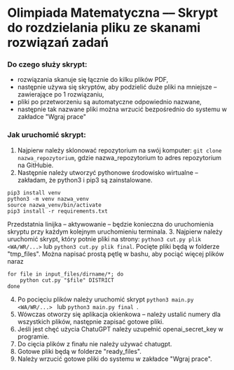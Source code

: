 # Olimpiada Matematyczna –– Skrypt do rozdzielania pliku ze skanami rozwiązań zadań

### Do czego służy skrypt:
- rozwiązania skanuje się łącznie do kilku plików PDF,
- następnie używa się skryptów, aby podzielić duże pliki na mniejsze – zawierające po 1 rozwiązaniu,
- pliki po przetworzeniu są automatyczne odpowiednio nazwane,
- następnie tak nazwane pliki można wrzucić bezpośrednio do systemu w zakładce "Wgraj prace"

### Jak uruchomić skrypt:
1. Najpierw należy sklonować repozytorium na swój komputer:
```git clone nazwa_repozytorium```, gdzie nazwa_repozytorium to adres repozytorium na GitHubie.
2. Następnie należy utworzyć pythonowe środowisko wirtualne – zakładam, że python3 i pip3 są zainstalowane. 
```
pip3 install venv
python3 -m venv nazwa_venv
source nazwa_venv/bin/activate
pip3 install -r requirements.txt
```
Przedstatnia linijka – aktywowanie – będzie konieczna do uruchomienia skryptu przy każdym kolejnym uruchomieniu terminala.
3. Najpierw należy uruchomić skrypt, który potnie pliki na strony:
```python3 cut.py plik <WA/WR/...>``` 
lub
```python3 cut.py plik final```.
Pocięte pliki będą w folderze "tmp_files".
Można napisać prostą pętlę w bashu, aby pociąć więcej plików naraz
```
for file in input_files/dirname/*; do                 
    python cut.py "$file" DISTRICT
done

```
4. Po pocięciu plików należy uruchomić skrypt
```python3 main.py <WA/WR/...> ```
lub
```python3 main.py final ```.
5. Wówczas otworzy się aplikacja okienkowa – należy
ustalić numery dla wszystkich plików, następnie zapisać gotowe pliki.
6. Jeśli jest chęć użycia ChatuGPT należy uzupełnić openai_secret_key w programie.
7. Do cięcia plików z finału nie należy używać chatugpt.
8. Gotowe pliki będą w folderze "ready_files". 
9. Należy wrzucić gotowe pliki do systemu w zakładce "Wgraj prace".